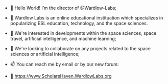 - 👋 Hello World! I’m the director of @Wardlow-Labs;
- 💫 Wardlow Labs is an online educational instituation which specializes in popularizing ESL education, technology, and the space sciences.
- 👀 We're interested in developments within the space sciences, space travel, artificial intelligence, and machine learning;
- 💞️ We're looking to collaborate on any projects related to the space sciences or artificial intelligence;

- 📫 You can reach me by email or by our new forum: 
- 🔗 https://www.ScholarsHaven.WardlowLabs.org
